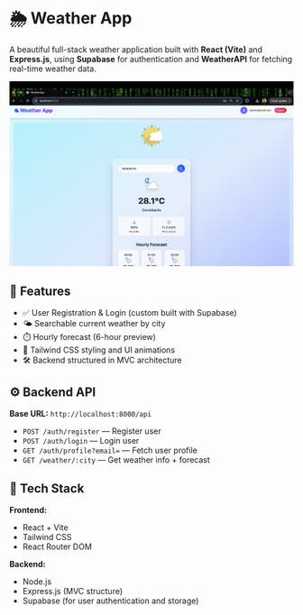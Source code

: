 # 🌦️ Weather App

A beautiful full-stack weather application built with **React (Vite)** and **Express.js**, using **Supabase** for authentication and **WeatherAPI** for fetching real-time weather data.

![App Screenshot](https://github.com/sachin4real/Weather-App/blob/292b4e67d9d1559362ae5d74480158d704c1e9fe/my-weather-app/public/Screen.png)

## 🔧 Features

- ✅ User Registration & Login (custom built with Supabase)
- 🌤️ Searchable current weather by city
- ⏱️ Hourly forecast (6-hour preview)
- 🎨 Tailwind CSS styling and UI animations
- 🛠️ Backend structured in MVC architecture

## ⚙️ Backend API

**Base URL:** `http://localhost:8000/api`

- `POST /auth/register` — Register user  
- `POST /auth/login` — Login user  
- `GET /auth/profile?email=` — Fetch user profile  
- `GET /weather/:city` — Get weather info + forecast  

## 🧰 Tech Stack

**Frontend:**
- React + Vite
- Tailwind CSS
- React Router DOM

**Backend:**
- Node.js
- Express.js (MVC structure)
- Supabase (for user authentication and storage)


